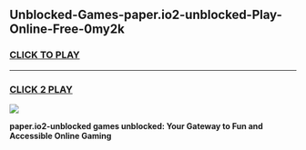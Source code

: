 
## Unblocked-Games-paper.io2-unblocked-Play-Online-Free-0my2k
<h3>
<a href="https://premium76.site?title=paper.io2-unblocked&ref=26A">CLICK TO PLAY</a></h3>
<hr>

<h3>
<a href="https://premium76.site?title=paper.io2-unblocked&ref=26A">CLICK 2 PLAY</a>
  
</h3>

<a href="https://premium76.site?title=paper.io2-unblocked&ref=26A"><img src="https://clearcache.store/games.png"></a>


**paper.io2-unblocked games unblocked: Your Gateway to Fun and Accessible Online Gaming**
